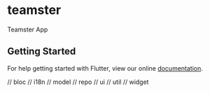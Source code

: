 # teamster

Teamster App

## Getting Started

For help getting started with Flutter, view our online
[documentation](https://flutter.io/).


// bloc
// i18n 
// model
// repo
// ui
// util 
// widget
